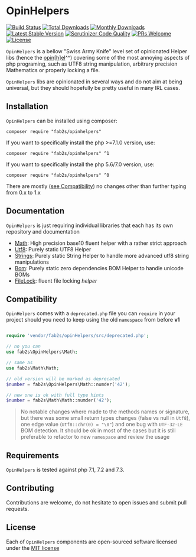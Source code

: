 # OpinHelpers

[![Build Status](https://travis-ci.org/fab2s/OpinHelpers.svg?branch=master)](https://travis-ci.org/fab2s/OpinHelpers) [![Total Downloads](https://poser.pugx.org/fab2s/opinhelpers/downloads)](https://packagist.org/packages/fab2s/opinhelpers) [![Monthly Downloads](https://poser.pugx.org/fab2s/opinhelpers/d/monthly)](https://packagist.org/packages/fab2s/opinhelpers) [![Latest Stable Version](https://poser.pugx.org/fab2s/opinhelpers/v/stable)](https://packagist.org/packages/fab2s/opinhelpers) [![Scrutinizer Code Quality](https://scrutinizer-ci.com/g/fab2s/OpinHelpers/badges/quality-score.png?b=master)](https://scrutinizer-ci.com/g/fab2s/OpinHelpers/?branch=master) [![PRs Welcome](https://img.shields.io/badge/PRs-welcome-brightgreen.svg?style=flat)](http://makeapullrequest.com) [![License](https://poser.pugx.org/fab2s/opinhelpers/license)](https://packagist.org/packages/fab2s/opinhelpers)

`OpinHelpers` is a bellow "Swiss Army Knife" level set of opinionated Helper libs (hence the [opin[h]el](https://en.wikipedia.org/wiki/Opinel_knife)^^) covering some of the most annoying aspects of php programing, such as UTF8 string manipulation, arbitrary precision Mathematics or properly locking a file.

`OpinHelpers` libs are opinionated in several ways and do not aim at being universal, but they should hopefully be pretty useful in many IRL cases.

## Installation

`OpinHelpers` can be installed using composer:

```
composer require "fab2s/opinhelpers"
```

If you want to specifically install the php >=7.1.0 version, use:

```
composer require "fab2s/opinhelpers" ^1
```

If you want to specifically install the php 5.6/7.0 version, use:

```
composer require "fab2s/opinhelpers" ^0
```

There are mostly ([see Compatibility](#compatibility)) no changes other than further typing from 0.x to 1.x

## Documentation

`OpinHelpers` is just requiring individual libraries that each has its own repository and documentation

- [Math](https://github.com/fab2s/Math): High precision base10 fluent helper with a rather strict approach
- [Utf8](https://github.com/fab2s/Utf8): Purely static UTF8 Helper
- [Strings](docs/https://github.com/fab2s/Strings): Purely static String Helper to handle more advanced utf8 string manipulations
- [Bom](https://github.com/fab2s/Bom): Purely static zero dependencies BOM Helper to handle unicode BOMs
- [FileLock](https://github.com/fab2s/FileLock): fluent file locking _helper_

## Compatibility

`OpinHelpers` comes with a `deprecated.php` file you can `require` in your project should you need to keep using the old `namespace` from before **v1**

```php

require 'vendor/fab2s/opinHelpers/src/deprecated.php';

// no you can 
use fab2s\OpinHelpers\Math;

// same as 
use fab2s\Math\Math;

// old version will be marked as deprecated 
$number = fab2s\OpinHelpers\Math::numder('42');

// new one is ok with full type hints
$number = fab2s\Math\Math::numder('42');

```

> No notable changes where made to the methods names or signature, but there was some small return types changes (false vs null in `Utf8`), one edge value (`Utf8::chr(0) = "\0"`) and one bug with `UTF-32-LE` BOM detection. It should be ok in most of the cases but it is still preferable to refactor to new `namespace` and review the usage

## Requirements

`OpinHelpers` is tested against php 7.1, 7.2 and 7.3.

## Contributing

Contributions are welcome, do not hesitate to open issues and submit pull requests.

## License

Each of `OpinHelpers` components are open-sourced software licensed under the [MIT license](https://opensource.org/licenses/MIT)